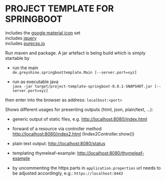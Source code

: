 # PROJECT TEMPLATE FOR SPRINGBOOT

includes the [google material icon](https://google.github.io/material-design-icons/) set   
includes [jquery](https://jquery.com/)  
includes [purecss.io](https://purecss.io)  

Run maven and package. A jar artefact is being build which is simply startable by

- run the main  
  ``de.greyshine.springboottemplate.Main [--server.port=xyz]``  
    
     
- run as executable java  
  ``java -jar target/project-template-springboot-0.0.1-SNAPSHOT.jar [--server.port=xyz]`` 
  
then enter into the browser as address: ``localhost:<port>``

Shows different usages for presenting outputs (html, json, plain/text, ...):
- generic output of static files, e.g. [http://localhost:8080/index.html](http://localhost:8080/index.html) 
- forward of a resource via controller method [http://localhost:8080/index2.html](http://localhost:8080/index2.html) (Index2Controller.show())
- plain text output: [http://localhost:8080/status](http://localhost:8080/index2.html)
- templating thymeleaf-example: [http://localhost:8080/thymeleaf-example](http://localhost:8080/thymeleaf-example)

- by uncommenting the https parts in ``application.properties`` url needs to be adjusted accordingly, e.g.: ``https://localhost:8443``

